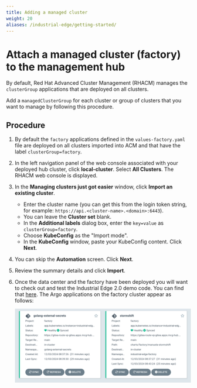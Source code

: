 ```yaml
---
title: Adding a managed cluster
weight: 20
aliases: /industrial-edge/getting-started/
---
```


# Attach a managed cluster (factory) to the management hub

By default, Red Hat Advanced Cluster Management (RHACM) manages the `clusterGroup` applications that are deployed on all clusters.

Add a `managedClusterGroup` for each cluster or group of clusters that you want to manage by following this procedure.

## Procedure

1. By default the `factory` applications defined in the `values-factory.yaml` file are deployed on all clusters imported into ACM and that have the label `clusterGroup=factory`. 

2. In the left navigation panel of the web console associated with your deployed hub cluster, click **local-cluster**. Select **All Clusters**. The RHACM web console is displayed.

3. In the **Managing clusters just got easier** window, click **Import an existing cluster**.

    - Enter the cluster name (you can get this from the login token string, for example: `https://api.<cluster-name>.<domain>:6443`).
    - You can leave the **Cluster set** blank.
    - In the **Additional labels** dialog box, enter the `key=value` as `clusterGroup=factory`.
    - Choose **KubeConfig** as the "Import mode".
    - In the **KubeConfig** window, paste your KubeConfig content. Click **Next**.

4. You can skip the **Automation** screen. Click **Next**.

5. Review the summary details and click **Import**.

6. Once the data center and the factory have been deployed you will want to check out and test the Industrial Edge 2.0 demo code. You can find that [here](../application/). The Argo applications on the factory cluster  appear as follows:

   ![ArgoCD Factory Apps](/images/industrial-edge/factory-apps.png)